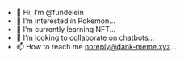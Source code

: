 - 👋 Hi, I’m @fundelein
- 👀 I’m interested in Pokemon...
- 🌱 I’m currently learning NFT...
- 💞️ I’m looking to collaborate on chatbots...
- 📫 How to reach me noreply@dank-meme.xyz...

<!---
fundelein/fundelein is a ✨ special ✨ repository because its `README.md` (this file) appears on your GitHub profile.
You can click the Preview link to take a look at your changes.
--->
